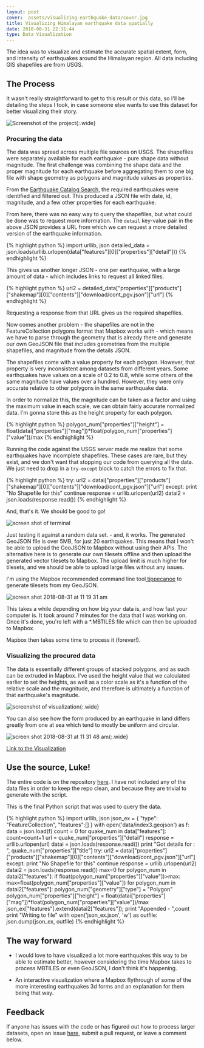 ```yaml
---
layout: post
cover:  assets/visualizing-earthquake-data/cover.jpg
title: Visualizing Himalayan earthquake data spatially
date: 2018-08-31 22:31:44
type: Data Visualization
---
```



The idea was to visualize and estimate the accurate spatial extent, form, and intensity of earthquakes around the Himalayan region. All data including GIS shapefiles are from USGS.

## The Process
It wasn't really straightforward to get to this result or this data, so I'll be detailing the steps I took, in case someone else wants to use this dataset for better visualizing their story.

![Screenshot of the project]({{site.baseurl}}assets/visualizing-earthquake-data/one.jpg){:.wide}

### Procuring the data
The data was spread across multiple file sources on USGS. The shapefiles were separately available for each earthquake - pure shape data without magnitude. The first challenge was combining the shape data and the proper magnitude for each earthquake before aggregating them to one big file with shape geometry as polygons and magnitude values as properties.

From the [Earthquake Catalog Search](https://earthquake.usgs.gov/earthquakes/search/), the required earthquakes were identified and filtered out. This produced a JSON file with date, id, magnitude, and a few other properties for each earthquake.

From here, there was no easy way to query the shapefiles, but what could be done was to request more information. The `detail` key-value pair in the above JSON provides a URL from which we can request a more detailed version of the earthquake information.

{% highlight python %}
import urllib, json
detailed_data = json.loads(urllib.urlopen(data["features"][0]["properties"]["detail"]))
{% endhighlight %}

This gives us another longer JSON - one per earthquake, with a large amount of data - which includes links to request all linked files. 

{% highlight python %}
url2 = detailed_data["properties"]["products"]["shakemap"][0]["contents"]["download/cont_pgv.json"]["url"]
{% endhighlight %}

Requesting a response from that URL gives us the required shapefiles. 

Now comes another problem - the shapefiles are not in the FeatureCollection polygons format that Mapbox works with - which means we have to parse through the geometry that is already there and generate our own GeoJSON file that includes geometries from the multiple shapefiles, and magnitude from the details JSON. 

The shapefiles come with a value property for each polygon. However, that property is very inconsistent among datasets from different years. Some earthquakes have values on a scale of 0.2 to 0.8, while some others of the same magnitude have values over a hundred. However, they were only accurate relative to other polygons in the same earthquake data. 

In order to normalize this, the magnitude can be taken as a factor and using the maximum value in each scale, we can obtain fairly accurate normalized data. I'm gonna store this as the height property for each polygon.

{% highlight python %}
polygon_num["properties"]["height"] = float(datai["properties"]["mag"])*float(polygon_num["properties"]["value"])/max
{% endhighlight %}

Running the code against the USGS server made me realize that some earthquakes have incomplete shapefiles. These cases are rare, but they exist, and we don't want that stopping our code from querying all the data. We just need to drop in a `try-except` block to catch the errors to fix that.

{% highlight python %}
try:
    url2 = datai["properties"]["products"]["shakemap"][0]["contents"]["download/cont_pgv.json"]["url"]
except:
    print "No Shapefile for this"
    continue
response = urllib.urlopen(url2)
datai2 = json.loads(response.read())
{% endhighlight %}

And, that's it. We should be good to go!

![screen shot of terminal]({{site.baseurl}}assets/visualizing-earthquake-data/c2.jpg)

Just testing it against a random data set. - and, it works. The generated GeoJSON file is over 5MB, for just 20 earthquakes. This means that I won't be able to upload the GeoJSON to Mapbox without using their APIs. The alternative here is to generate our own tilesets offline and then upload the generated vector tilesets to Mapbox. The upload limit is much higher for tilesets, and we should be able to upload large files without any issues. 

I'm using the Mapbox recommended command line tool[ tippecanoe](https://github.com/mapbox/tippecanoe) to generate tilesets from my GeoJSON.

![screen shot 2018-08-31 at 11 19 31 am]({{site.baseurl}}assets/visualizing-earthquake-data/c1.jpg)

This takes a while depending on how big your data is, and how fast your computer is. It took around 7 minutes for the data that I was working on. Once it's done, you're left with a *.MBTILES file which can then be uploaded to Mapbox.

Mapbox then takes some time to process it (forever!). 

### Visualizing the procured data
The data is essentially different groups of stacked polygons, and as such can be extruded in Mapbox. I've used the height value that we calculated earlier to set the heights, as well as a color scale as it's a function of the relative scale and the magnitude, and therefore is ultimately a function of that earthquake's magnitude.

![screenshot of visualization]({{site.baseurl}}assets/visualizing-earthquake-data/two.jpg){:.wide}

You can also see how the form produced by an earthquake in land differs greatly from one at sea which tend to mostly be uniform and circular.

![screen shot 2018-08-31 at 11 31 48 am]({{site.baseurl}}assets/visualizing-earthquake-data/three.jpg){:.wide}



[Link to the Visualization](https://api.mapbox.com/styles/v1/naveenshaji/cjlhgisdj0mmo2snyl35psp18.html?fresh=true&title=true&access_token=pk.eyJ1IjoibmF2ZWVuc2hhamkiLCJhIjoiY2pkaDhxdTczMHVnZDMzcGc0NjRxZzlvNyJ9.1lcZibVu2cYiOITaiEjfsA#7.15/28.917/86.529/0/60)

## Use the source, Luke!
The entire code is on the repository [here](https://github.com/naveenshaji/earthquake-data/tree/master). I have not included any of the data files in order to keep the repo clean, and because they are trivial to generate with the script. 

This is the final Python script that was used to query the data.

{% highlight python %}
import urllib, json
json_ex = {
    "type": "FeatureCollection",
    "features":[]
}
with open('data/index3.geojson') as f:
    data = json.load(f)
count = 0
for quake_num in data["features"]:
    count=count+1
    url = quake_num["properties"]["detail"]
    response = urllib.urlopen(url)
    datai = json.loads(response.read())
    print "Got details for : ", quake_num["properties"]["title"]
    try:
        url2 = datai["properties"]["products"]["shakemap"][0]["contents"]["download/cont_pgv.json"]["url"]
    except:
        print "No Shapefile for this"
        continue
    response = urllib.urlopen(url2)
    datai2 = json.loads(response.read())
    max=0
    for polygon_num in datai2["features"]:
        if float(polygon_num["properties"]["value"])>max:
            max=float(polygon_num["properties"]["value"])
    for polygon_num in datai2["features"]:
        polygon_num["geometry"]["type"] = "Polygon"
        polygon_num["properties"]["height"] = float(datai["properties"]["mag"])*float(polygon_num["properties"]["value"])/max
        json_ex["features"].extend(datai2["features"]);
    print "Appended - ",count
print "Writing to file"
with open('json_ex.json', 'w') as outfile:
    json.dump(json_ex, outfile)
{% endhighlight %}

## The way forward

- I would love to have visualized a lot more earthquakes this way to be able to estimate better, however considering the time Mapbox takes to process MBTILES or even GeoJSON, I don't think it's happening.

- An interactive visualization where a Mapbox flythrough of some of the more interesting earthquakes 3d forms and an explanation for them being that way.

## Feedback

If anyone has issues with the code or has figured out how to process larger datasets, open an issue [here](https://github.com/naveenshaji/earthquake-data/issues), submit a pull request, or leave a comment below.
